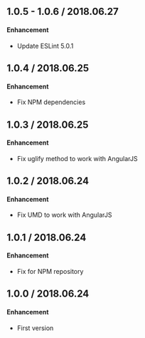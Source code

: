 ## 1.0.5 - 1.0.6 / 2018.06.27
#### Enhancement
- Update ESLint 5.0.1

## 1.0.4 / 2018.06.25
#### Enhancement
- Fix NPM dependencies

## 1.0.3 / 2018.06.25
#### Enhancement
- Fix uglify method to work with AngularJS

## 1.0.2 / 2018.06.24
#### Enhancement
- Fix UMD to work with AngularJS

## 1.0.1 / 2018.06.24
#### Enhancement
- Fix for NPM repository

## 1.0.0 / 2018.06.24
#### Enhancement
- First version
